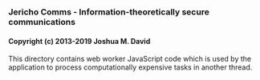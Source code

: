 ### Jericho Comms - Information-theoretically secure communications
#### Copyright (c) 2013-2019  Joshua M. David


This directory contains web worker JavaScript code which is used by the application to process computationally expensive tasks in another thread.